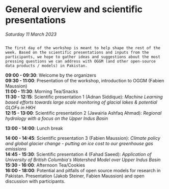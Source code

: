 # General overview and scientific presentations

*Saturday 11 March 2023*

```{admonition} General introduction

The first day of the workshop is meant to help shape the rest of the week. Based on the scientific presentations and inputs from the participants, we hope to gather ideas and suggestions about the most pressing questions we can address with OGGM (and other open-source data products / models) in Pakistan.

```

**09:00 - 09:30**: Welcome by the organizers<br>
**09:30 - 11:00**: Presentation of the workshop, introduction to OGGM (Fabien Maussion)<br>
**11:00 - 11:30**: Morning Tea/Snacks<br>
**11:30 - 12:15**: Scientific presentation 1 (Adnan Siddique): *Machine Learning based efforts towards large scale monitoring of glacial lakes & potential GLOFs in HKH*<br>
**12:15 - 13:00**: Scientific presentation 2 (Jawairia Ashfaq Ahmad): *Regional hydrology with a focus on the Upper Indus Basin*<br>

**13:00 - 14:00**: Lunch break

**14:00 - 14:45**: Scientific presentation 3 (Fabien Maussion): *Climate policy and global glacier change - putting an ice cost to our greenhouse gas emissions*<br>
**14:45 - 15:30**: Scientific presentation 4 (Fahad Saeed): *Application of University of British Columbia's Watershed Model over Upper Indus Basin*<br>
**15:30 - 16:00**: Afternoon Tea/Cookies<br>
**16:00 - 18:00**: Potential and pitfalls of open source models for research in Pakistan. Presentation (Jakob Steiner, Fabien Maussion) and open discussion with participants.<br>

